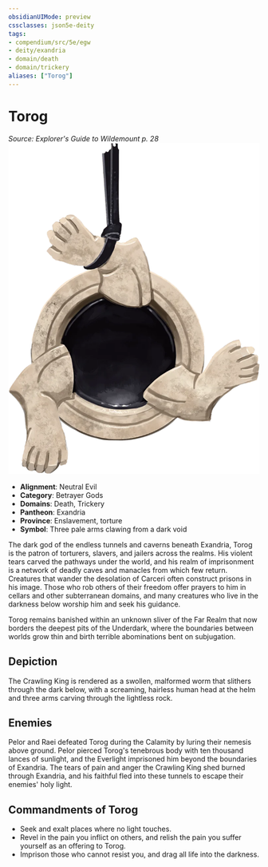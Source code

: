 ```yaml
---
obsidianUIMode: preview
cssclasses: json5e-deity
tags:
- compendium/src/5e/egw
- deity/exandria
- domain/death
- domain/trickery
aliases: ["Torog"]
---
```

# Torog
*Source: Explorer's Guide to Wildemount p. 28* 
![](https://raw.githubusercontent.com/5etools-mirror-3/5etools-img/main/deities/EGW/Symbol%20of%20Torog.webp#symbol)

- **Alignment**: Neutral Evil
- **Category**: Betrayer Gods
- **Domains**: Death, Trickery
- **Pantheon**: Exandria
- **Province**: Enslavement, torture
- **Symbol**: Three pale arms clawing from a dark void

The dark god of the endless tunnels and caverns beneath Exandria, Torog is the patron of torturers, slavers, and jailers across the realms. His violent tears carved the pathways under the world, and his realm of imprisonment is a network of deadly caves and manacles from which few return. Creatures that wander the desolation of Carceri often construct prisons in his image. Those who rob others of their freedom offer prayers to him in cellars and other subterranean domains, and many creatures who live in the darkness below worship him and seek his guidance.

Torog remains banished within an unknown sliver of the Far Realm that now borders the deepest pits of the Underdark, where the boundaries between worlds grow thin and birth terrible abominations bent on subjugation.

## Depiction

The Crawling King is rendered as a swollen, malformed worm that slithers through the dark below, with a screaming, hairless human head at the helm and three arms carving through the lightless rock.

## Enemies

Pelor and Raei defeated Torog during the Calamity by luring their nemesis above ground. Pelor pierced Torog's tenebrous body with ten thousand lances of sunlight, and the Everlight imprisoned him beyond the boundaries of Exandria. The tears of pain and anger the Crawling King shed burned through Exandria, and his faithful fled into these tunnels to escape their enemies' holy light.

## Commandments of Torog

- Seek and exalt places where no light touches.  
- Revel in the pain you inflict on others, and relish the pain you suffer yourself as an offering to Torog.  
- Imprison those who cannot resist you, and drag all life into the darkness.